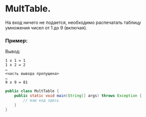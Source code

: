 # MultTable.

На вход ничего не подается, необходимо распечатать таблицу умножения чисел от 1 до 9 (включая).

### Пример:

Вывод:
```
1 x 1 = 1
1 x 2 = 2
…
<часть вывода пропущена>
…
9 x 9 = 81
```

```java
public class MultTable {
    public static void main(String[] args) throws Exception {
        // ваш код здесь
    }
}
```
